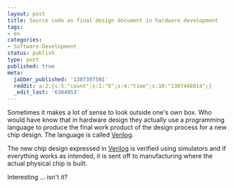 ```yaml
---
layout: post
title: Source code as final design document in hardware development
tags:
- en
categories:
- Software-Development
status: publish
type: post
published: true
meta:
  jabber_published: '1307397581'
  reddit: a:2:{s:5:"count";s:1:"0";s:4:"time";s:10:"1307448014";}
  _edit_last: '6384953'
---
```

Sometimes it makes a lot of sense to look outside one's own box. Who would have know that in hardware design they actually use a programming language to produce the final work product of the design process for a new chip design. The language is called <a href="http://en.wikipedia.org/wiki/Verilog">Verilog</a>.

The new chip design expressed in <a href="http://en.wikipedia.org/wiki/Verilog">Verilog</a> is verified using simulators and if everything works as intended, it is sent off to manufacturing where the actual physical chip is built.

Interesting ... isn't it?
